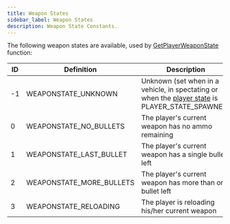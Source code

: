 ```yaml
---
title: Weapon States
sidebar_label: Weapon States
description: Weapon State Constants.
---
```


The following weapon states are available, used by [GetPlayerWeaponState](../functions/GetPlayerWeaponState) function:

| ID  | Definition               | Description                                                                                       |
| --- | ------------------------ | ------------------------------------------------------------------------------------------------- |
| -1  | WEAPONSTATE_UNKNOWN      | Unknown (set when in a vehicle, in spectating or when the [player state](../functions/GetPlayerState) is PLAYER_STATE_SPAWNED) |
| 0   | WEAPONSTATE_NO_BULLETS   | The player's current weapon has no ammo remaining                                                 |
| 1   | WEAPONSTATE_LAST_BULLET  | The player's current weapon has a single bullet left                                              |
| 2   | WEAPONSTATE_MORE_BULLETS | The player's current weapon has more than one bullet left                                         |
| 3   | WEAPONSTATE_RELOADING    | The player is reloading his/her current weapon                                                    |
